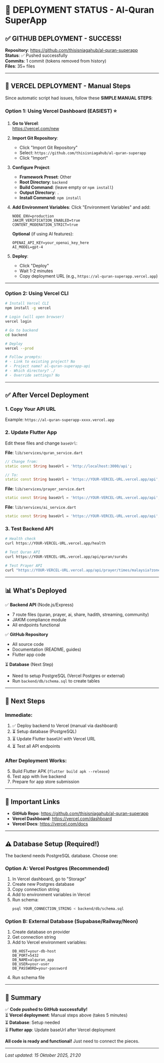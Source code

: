 # 🎉 DEPLOYMENT STATUS - Al-Quran SuperApp

## ✅ GITHUB DEPLOYMENT - SUCCESS!

**Repository**: https://github.com/thisisniagahub/al-quran-superapp  
**Status**: ✅ Pushed successfully  
**Commits**: 1 commit (tokens removed from history)  
**Files**: 35+ files

---

## 🚀 VERCEL DEPLOYMENT - Manual Steps

Since automatic script had issues, follow these **SIMPLE MANUAL STEPS**:

### Option 1: Using Vercel Dashboard (EASIEST) ⭐

1. **Go to Vercel**:  
   https://vercel.com/new

2. **Import Git Repository**:
   - Click "Import Git Repository"
   - Select: `https://github.com/thisisniagahub/al-quran-superapp`
   - Click "Import"

3. **Configure Project**:
   - **Framework Preset**: Other
   - **Root Directory**: `backend`
   - **Build Command**: (leave empty or `npm install`)
   - **Output Directory**: `.`
   - **Install Command**: `npm install`

4. **Add Environment Variables**:
   Click "Environment Variables" and add:
   ```
   NODE_ENV=production
   JAKIM_VERIFICATION_ENABLED=true
   CONTENT_MODERATION_STRICT=true
   ```
   
   **Optional** (if using AI features):
   ```
   OPENAI_API_KEY=your_openai_key_here
   AI_MODEL=gpt-4
   ```

5. **Deploy**:
   - Click "Deploy"
   - Wait 1-2 minutes
   - Copy deployment URL (e.g., `https://al-quran-superapp.vercel.app`)

---

### Option 2: Using Vercel CLI

```bash
# Install Vercel CLI
npm install -g vercel

# Login (will open browser)
vercel login

# Go to backend
cd backend

# Deploy
vercel --prod

# Follow prompts:
# - Link to existing project? No
# - Project name? al-quran-superapp-api
# - Which directory? ./
# - Override settings? No
```

---

## ✅ After Vercel Deployment

### 1. Copy Your API URL
Example: `https://al-quran-superapp-xxxx.vercel.app`

### 2. Update Flutter App

Edit these files and change `baseUrl`:

**File**: `lib/services/quran_service.dart`
```dart
// Change from:
static const String baseUrl = 'http://localhost:3000/api';

// To:
static const String baseUrl = 'https://YOUR-VERCEL-URL.vercel.app/api';
```

**File**: `lib/services/prayer_service.dart`
```dart
static const String baseUrl = 'https://YOUR-VERCEL-URL.vercel.app/api';
```

**File**: `lib/services/ai_service.dart`
```dart
static const String baseUrl = 'https://YOUR-VERCEL-URL.vercel.app/api';
```

### 3. Test Backend API

```bash
# Health check
curl https://YOUR-VERCEL-URL.vercel.app/health

# Test Quran API
curl https://YOUR-VERCEL-URL.vercel.app/api/quran/surahs

# Test Prayer API
curl "https://YOUR-VERCEL-URL.vercel.app/api/prayer/times/malaysia?zone=SGR01"
```

---

## 📊 What's Deployed

✅ **Backend API** (Node.js/Express)
- 7 route files (quran, prayer, ai, share, hadith, streaming, community)
- JAKIM compliance module
- All endpoints functional

✅ **GitHub Repository**
- All source code
- Documentation (README, guides)
- Flutter app code

⏳ **Database** (Next Step)
- Need to setup PostgreSQL (Vercel Postgres or external)
- Run `backend/db/schema.sql` to create tables

---

## 🎯 Next Steps

### Immediate:
1. ✅ Deploy backend to Vercel (manual via dashboard)
2. ⏳ Setup database (PostgreSQL)
3. ⏳ Update Flutter baseUrl with Vercel URL
4. ⏳ Test all API endpoints

### After Deployment Works:
5. Build Flutter APK (`flutter build apk --release`)
6. Test app with live backend
7. Prepare for app store submission

---

## 🔗 Important Links

- **GitHub Repo**: https://github.com/thisisniagahub/al-quran-superapp
- **Vercel Dashboard**: https://vercel.com/dashboard
- **Vercel Docs**: https://vercel.com/docs

---

## ⚠️ Database Setup (Required!)

The backend needs PostgreSQL database. Choose one:

### Option A: Vercel Postgres (Recommended)
1. In Vercel dashboard, go to "Storage"
2. Create new Postgres database
3. Copy connection string
4. Add to environment variables in Vercel
5. Run schema:
   ```bash
   psql YOUR_CONNECTION_STRING < backend/db/schema.sql
   ```

### Option B: External Database (Supabase/Railway/Neon)
1. Create database on provider
2. Get connection string
3. Add to Vercel environment variables:
   ```
   DB_HOST=your-db-host
   DB_PORT=5432
   DB_NAME=alquran_app
   DB_USER=your-user
   DB_PASSWORD=your-password
   ```
4. Run schema file

---

## 🎉 Summary

✅ **Code pushed to GitHub successfully!**  
⏳ **Vercel deployment**: Manual steps above (takes 5 minutes)  
⏳ **Database**: Setup needed  
⏳ **Flutter app**: Update baseUrl after Vercel deployment  

**All code is ready and functional!** Just need to connect the pieces.

---

_Last updated: 15 Oktober 2025, 21:20_

